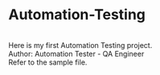 # Automation-Testing

<br>
Here is my first Automation Testing project.
<br>
Author: Automation Tester - QA Engineer
<br>
Refer to the sample file.
